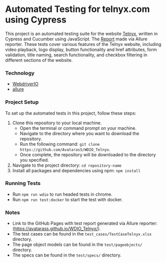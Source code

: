 # Automated Testing for telnyx.com using Cypress

This project is an automated testing suite for the website [Telnyx](https://telnyx.com/), written in Cypress and Cucumber using JavaScript. The [Report](https://avatarass.github.io/WDIO_Telnyx/) made via Allure reporter. These tests cover various features of the Telnyx website, including video playback, logo display, button functionality and href attributes, form validation, title naming, search functionality, and checkbox filtering in different sections of the website.

### Technology
- [WebdriverIO](https://webdriver.io/)
- [allure](https://docs.qameta.io/allure-report/)

### Project Setup

To set up the automated tests in this project, follow these steps:
1. Clone this repository to your local machine.
    - Open the terminal or command prompt on your machine.
    - Navigate to the directory where you want to download the repository.
    - Run the following command: 
    ```git clone https://github.com/AvatarasS/WDIO_Telnyx```.
    - Once complete, the repository will be downloaded to the directory you specified.
2. Navigate to the project directory:
    ```cd repository-name```
3. Install all packages and dependencies using npm:
    ```npm install```


### Running Tests

- Run ```npm run wdio``` to run headed tests in chrome.
- Run ```npm run test:docker``` to start the test with docker.

### Notes

- Link to the GitHub Pages with test report generated via Allure reporter: (https://avatarass.github.io/WDIO_Telnyx/).
- The test cases can be found in the `test_cases/TestCaseTelnyx.xlsx` directory.
- The page object models can be found in the `test/pageobjects/` directory.
- The specs can be found in the `test/specs/` directory.